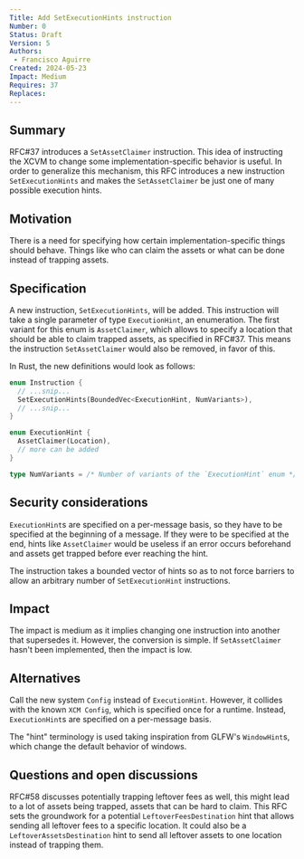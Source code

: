 ```yaml
---
Title: Add SetExecutionHints instruction
Number: 0
Status: Draft
Version: 5
Authors:
 - Francisco Aguirre
Created: 2024-05-23
Impact: Medium
Requires: 37
Replaces:
---
```


## Summary

RFC#37 introduces a `SetAssetClaimer` instruction.
This idea of instructing the XCVM to change some implementation-specific behavior is useful.
In order to generalize this mechanism, this RFC introduces a new instruction `SetExecutionHints`
and makes the `SetAssetClaimer` be just one of many possible execution hints.

## Motivation

There is a need for specifying how certain implementation-specific things should behave.
Things like who can claim the assets or what can be done instead of trapping assets.

## Specification

A new instruction, `SetExecutionHints`, will be added.
This instruction will take a single parameter of type `ExecutionHint`, an enumeration.
The first variant for this enum is `AssetClaimer`, which allows to specify a location that should be able to claim trapped assets,
as specified in RFC#37.
This means the instruction `SetAssetClaimer` would also be removed, in favor of this.

In Rust, the new definitions would look as follows:

```rust
enum Instruction {
  // ...snip...
  SetExecutionHints(BoundedVec<ExecutionHint, NumVariants>),
  // ...snip...
}

enum ExecutionHint {
  AssetClaimer(Location),
  // more can be added
}

type NumVariants = /* Number of variants of the `ExecutionHint` enum */;
```

## Security considerations

`ExecutionHint`s are specified on a per-message basis, so they have to be specified at the beginning of a message.
If they were to be specified at the end, hints like `AssetClaimer` would be useless if an error occurs beforehand and assets get trapped before ever reaching the hint.

The instruction takes a bounded vector of hints so as to not force barriers to allow an arbitrary number of `SetExecutionHint` instructions.

## Impact

The impact is medium as it implies changing one instruction into another that supersedes it.
However, the conversion is simple.
If `SetAssetClaimer` hasn't been implemented, then the impact is low.

## Alternatives

Call the new system `Config` instead of `ExecutionHint`.
However, it collides with the known `XCM Config`, which is specified once for a runtime.
Instead, `ExecutionHint`s are specified on a per-message basis.

The "hint" terminology is used taking inspiration from GLFW's `WindowHint`s, which change the default
behavior of windows.

## Questions and open discussions

RFC#58 discusses potentially trapping leftover fees as well, this might lead to a lot of assets being trapped,
assets that can be hard to claim.
This RFC sets the groundwork for a potential `LeftoverFeesDestination` hint that allows sending all
leftover fees to a specific location.
It could also be a `LeftoverAssetsDestination` hint to send all leftover assets to one location instead of trapping them.
